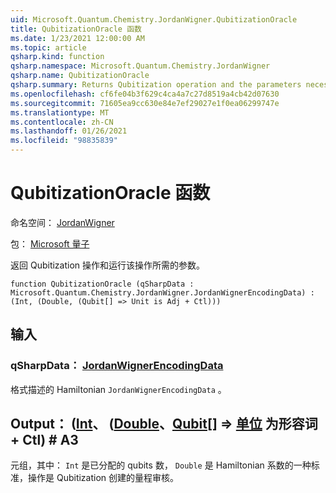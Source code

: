 ```yaml
---
uid: Microsoft.Quantum.Chemistry.JordanWigner.QubitizationOracle
title: QubitizationOracle 函数
ms.date: 1/23/2021 12:00:00 AM
ms.topic: article
qsharp.kind: function
qsharp.namespace: Microsoft.Quantum.Chemistry.JordanWigner
qsharp.name: QubitizationOracle
qsharp.summary: Returns Qubitization operation and the parameters necessary to run it.
ms.openlocfilehash: cf6fe04b3f629c4ca4a7c27d8519a4cb42d07630
ms.sourcegitcommit: 71605ea9cc630e84e7ef29027e1f0ea06299747e
ms.translationtype: MT
ms.contentlocale: zh-CN
ms.lasthandoff: 01/26/2021
ms.locfileid: "98835839"
---
```

# <a name="qubitizationoracle-function"></a>QubitizationOracle 函数

命名空间： [JordanWigner](xref:Microsoft.Quantum.Chemistry.JordanWigner)

包： [Microsoft 量子](https://nuget.org/packages/Microsoft.Quantum.Chemistry)


返回 Qubitization 操作和运行该操作所需的参数。

```qsharp
function QubitizationOracle (qSharpData : Microsoft.Quantum.Chemistry.JordanWigner.JordanWignerEncodingData) : (Int, (Double, (Qubit[] => Unit is Adj + Ctl)))
```


## <a name="input"></a>输入

### <a name="qsharpdata--jordanwignerencodingdata"></a>qSharpData： [JordanWignerEncodingData](xref:Microsoft.Quantum.Chemistry.JordanWigner.JordanWignerEncodingData)

格式描述的 Hamiltonian `JordanWignerEncodingData` 。



## <a name="output--intdoublequbit--unit--is-adj--ctl"></a>Output： ([Int](xref:microsoft.quantum.lang-ref.int)、 ([Double](xref:microsoft.quantum.lang-ref.double)、[Qubit](xref:microsoft.quantum.lang-ref.qubit)[] => [单位](xref:microsoft.quantum.lang-ref.unit)  为形容词 + Ctl) # A3

元组，其中： `Int` 是已分配的 qubits 数， `Double` 是 Hamiltonian 系数的一种标准，操作是 Qubitization 创建的量程审核。